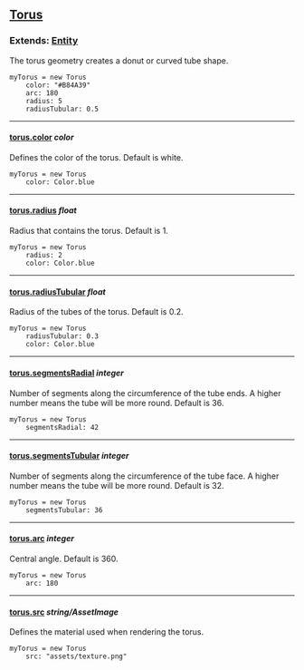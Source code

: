 ## [Torus](#torus)

### Extends: [Entity](#entity)

The torus geometry creates a donut or curved tube shape.

	myTorus = new Torus
		color: "#B84A39"
		arc: 180
		radius: 5
		radiusTubular: 0.5

-------------------------------------------------------

#### [torus.color](#torus-color) *color*

Defines the color of the torus. Default is white.

	myTorus = new Torus
		color: Color.blue

-------------------------------------------------------

#### [torus.radius](#torus-radius) *float*

Radius that contains the torus. Default is 1.

	myTorus = new Torus
		radius: 2
		color: Color.blue

-------------------------------------------------------

#### [torus.radiusTubular](#torus-radiusTubular) *float*

Radius of the tubes of the torus. Default is 0.2.

	myTorus = new Torus
		radiusTubular: 0.3
		color: Color.blue

-------------------------------------------------------

#### [torus.segmentsRadial](#torus-segmentsRadial) *integer*

Number of segments along the circumference of the tube ends. A higher number means the tube will be more round. Default is 36.

	myTorus = new Torus
		segmentsRadial: 42

-------------------------------------------------------

#### [torus.segmentsTubular](#torus-segmentstubular) *integer*

Number of segments along the circumference of the tube face. A higher number means the tube will be more round. Default is 32.

	myTorus = new Torus
		segmentsTubular: 36

-------------------------------------------------------

#### [torus.arc](#torus-arc) *integer*

Central angle. Default is 360.

	myTorus = new Torus
		arc: 180

-------------------------------------------------------

#### [torus.src](#torus-src) *string/AssetImage*

Defines the material used when rendering the torus.

	myTorus = new Torus
		src: "assets/texture.png"
